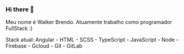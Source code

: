 ### Hi there 👋

Meu nome é Walker Brendo.
Atuamente trabalho como programador FullStack :)

Stack atual: Angular - HTML - SCSS - TypeScript - JavaScript - Node - Firebase - Gcloud - Git - GitLab
